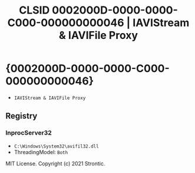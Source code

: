 ﻿---
title: "CLSID 0002000D-0000-0000-C000-000000000046 | IAVIStream & IAVIFile Proxy"
excerpt: What is COM-Object CLSID 0002000D-0000-0000-C000-000000000046?
---

# {0002000D-0000-0000-C000-000000000046}

* `IAVIStream & IAVIFile Proxy`

## Registry


### InprocServer32

* `C:\Windows\System32\avifil32.dll`
* ThreadingModel: `Both`

MIT License. Copyright (c) 2021 Strontic.


